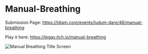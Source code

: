 # Manual-Breathing

Submission Page: https://ldjam.com/events/ludum-dare/46/manual-breathing

Play it here: https://legav.itch.io/manual-breathing

![Manual Breathing Title Screen](https://media.discordapp.net/attachments/699299097672155186/701920940212355112/Splash.png?width=1204&height=677)
